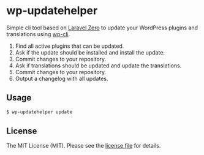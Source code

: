 # wp-updatehelper

Simple cli tool based on [Laravel Zero](https://github.com/laravel-zero/laravel-zero) to update your WordPress plugins and translations using [wp-cli](https://github.com/wp-cli/wp-cli).

1. Find all active plugins that can be updated.
2. Ask if the update should be installed and install the update.
3. Commit changes to your repository.
4. Ask if translations should be updated and update the translations.
5. Commit changes to your repository.
6. Output a changelog with all updates.

## Usage

```sh
$ wp-updatehelper update
```

## License

The MIT License (MIT). Please see the [license file](LICENSE.md) for details.
